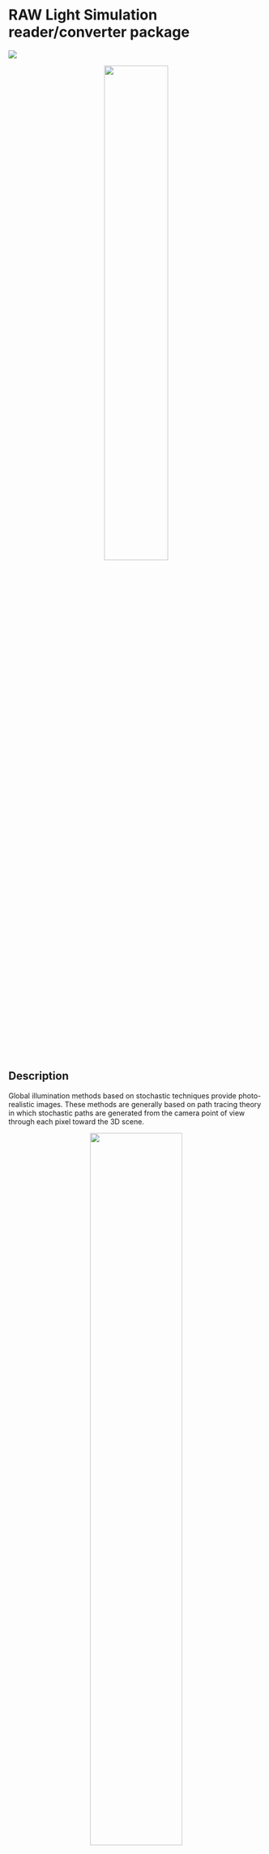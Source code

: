 RAW Light Simulation reader/converter package
=============================================

![](https://github.com/prise-3d/rawls/workflows/build/badge.svg)

<p align="center">
    <img src="https://github.com/prise-3d/rawls/blob/master/rawls_logo.png" alt="" width="50%">
</p>

Description
-----------

Global illumination methods based on stochastic techniques provide photo-realistic images. These methods are generally based on path tracing theory in which stochastic paths are generated from the camera point of view through each pixel toward the 3D scene. 

<p align="center">
    <img src="https://github.com/prise-3d/rawls/blob/master/docs/source/_static/path_tracing.png" alt="" width="60%">
</p>


`rawls` is a Python package developed during a thesis project. It enables to manage `.rawls` image file extension. The image extension `.rawls` is used to store all samples values of images obtained during rendering of synthesis images. This output extension is available in a custom version of [pbrt-v3](https://github.com/prise-3d/pbrt-v3) details.

Installation
------------

```bash
pip install rawls
```

How to use ?
------------

To use, simply do:
```python
from rawls.rawls import Rawls
path = 'images/example_1.rawls'
rawls_img = Rawls.load(path)
rawls_img.save('output.png')
```

Classes
-------

This project contains usefull classes.

- **Rawls** : *Manage `.rawls` file date*
- **RawlsStats** : *Enables to merge `.rawls` image files and extract statistics*

All these classes will be enhanced during development of the package. Documentation is available [here](https://prise-3d.github.io/rawls/).

How to contribute
-----------------

Please refer to the [guidelines](CONTRIBUTING.md) file if you want to contribute!

## Contributors

* [jbuisine](https://github.com/jbuisine)

## License

[MIT](LICENSE)

